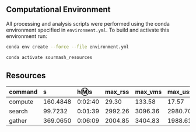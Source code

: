 
## Computational Environment

All processing and analysis scripts were performed using the conda environment specified in `environment.yml`.
To build and activate this environment run:

```bash
conda env create --force --file environment.yml

conda activate sourmash_resources
```

## Resources

| command | s | h:m:s | max_rss | max_vms | max_uss | max_pss | io_in | io_out | mean_load  |
| :-- | :-- | :-- | :-- | :-- | :-- | :-- | :-- | :-- | :-- |
|compute|160.4848|0:02:40|29.30|133.58|17.57|19.36|6.88|0.20|0.00|
|search|99.7232|0:01:39|2992.26|3096.36|2980.70|2982.47|902.57|2793.93|0.00|
|gather|369.0650|0:06:09|2004.85|3404.83|1988.61|1991.92|1160.86|1796.48|0.00|
